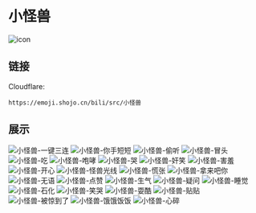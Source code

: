 # 小怪兽
![icon](https://emoji.shojo.cn/bili/src/小怪兽/icon.png)
## 链接
Cloudflare:
```
https://emoji.shojo.cn/bili/src/小怪兽
```
## 展示
![小怪兽-一键三连](https://emoji.shojo.cn/bili/src/小怪兽/小怪兽-一键三连.png)
![小怪兽-你手短短](https://emoji.shojo.cn/bili/src/小怪兽/小怪兽-你手短短.png)
![小怪兽-偷听](https://emoji.shojo.cn/bili/src/小怪兽/小怪兽-偷听.png)
![小怪兽-冒头](https://emoji.shojo.cn/bili/src/小怪兽/小怪兽-冒头.png)
![小怪兽-吃](https://emoji.shojo.cn/bili/src/小怪兽/小怪兽-吃.png)
![小怪兽-咆哮](https://emoji.shojo.cn/bili/src/小怪兽/小怪兽-咆哮.png)
![小怪兽-哭](https://emoji.shojo.cn/bili/src/小怪兽/小怪兽-哭.png)
![小怪兽-奸笑](https://emoji.shojo.cn/bili/src/小怪兽/小怪兽-奸笑.png)
![小怪兽-害羞](https://emoji.shojo.cn/bili/src/小怪兽/小怪兽-害羞.png)
![小怪兽-开心](https://emoji.shojo.cn/bili/src/小怪兽/小怪兽-开心.png)
![小怪兽-怪兽光线](https://emoji.shojo.cn/bili/src/小怪兽/小怪兽-怪兽光线.png)
![小怪兽-慌张](https://emoji.shojo.cn/bili/src/小怪兽/小怪兽-慌张.png)
![小怪兽-拿来吧你](https://emoji.shojo.cn/bili/src/小怪兽/小怪兽-拿来吧你.png)
![小怪兽-无语](https://emoji.shojo.cn/bili/src/小怪兽/小怪兽-无语.png)
![小怪兽-点赞](https://emoji.shojo.cn/bili/src/小怪兽/小怪兽-点赞.png)
![小怪兽-生气](https://emoji.shojo.cn/bili/src/小怪兽/小怪兽-生气.png)
![小怪兽-疑问](https://emoji.shojo.cn/bili/src/小怪兽/小怪兽-疑问.png)
![小怪兽-睡觉](https://emoji.shojo.cn/bili/src/小怪兽/小怪兽-睡觉.png)
![小怪兽-石化](https://emoji.shojo.cn/bili/src/小怪兽/小怪兽-石化.png)
![小怪兽-笑哭](https://emoji.shojo.cn/bili/src/小怪兽/小怪兽-笑哭.png)
![小怪兽-耍酷](https://emoji.shojo.cn/bili/src/小怪兽/小怪兽-耍酷.png)
![小怪兽-贴贴](https://emoji.shojo.cn/bili/src/小怪兽/小怪兽-贴贴.png)
![小怪兽-被惊到了](https://emoji.shojo.cn/bili/src/小怪兽/小怪兽-被惊到了.png)
![小怪兽-饿饿饭饭](https://emoji.shojo.cn/bili/src/小怪兽/小怪兽-饿饿饭饭.png)
![小怪兽-心碎](https://emoji.shojo.cn/bili/src/小怪兽/小怪兽-心碎.png)
